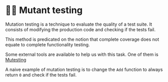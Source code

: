# 🧟‍♀️ Mutant testing

Mutation testing is a technique to evaluate the quality of a test suite. It consists of modifying the production code and checking if the tests fail.

This method is predicated on the notion that complete coverage does not equate to complete functionality testing.

Some external tools are available to help us with this task. One of them is [Mutesting](https://github.com/zimmski/go-mutesting)

A naive example of mutation testing is to change the `Add` function to always return `0` and check if the tests fail.
